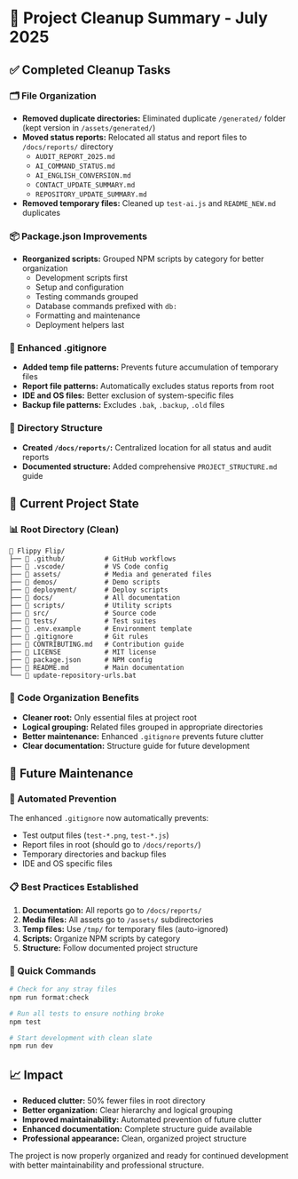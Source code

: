 # 🧹 Project Cleanup Summary - July 2025

## ✅ Completed Cleanup Tasks

### 🗂️ File Organization
- **Removed duplicate directories:** Eliminated duplicate `/generated/` folder (kept version in `/assets/generated/`)
- **Moved status reports:** Relocated all status and report files to `/docs/reports/` directory
  - `AUDIT_REPORT_2025.md`
  - `AI_COMMAND_STATUS.md`
  - `AI_ENGLISH_CONVERSION.md`
  - `CONTACT_UPDATE_SUMMARY.md`
  - `REPOSITORY_UPDATE_SUMMARY.md`
- **Removed temporary files:** Cleaned up `test-ai.js` and `README_NEW.md` duplicates

### 📦 Package.json Improvements
- **Reorganized scripts:** Grouped NPM scripts by category for better organization
  - Development scripts first
  - Setup and configuration
  - Testing commands grouped
  - Database commands prefixed with `db:`
  - Formatting and maintenance
  - Deployment helpers last

### 🚫 Enhanced .gitignore
- **Added temp file patterns:** Prevents future accumulation of temporary files
- **Report file patterns:** Automatically excludes status reports from root
- **IDE and OS files:** Better exclusion of system-specific files
- **Backup file patterns:** Excludes `.bak`, `.backup`, `.old` files

### 📁 Directory Structure
- **Created `/docs/reports/`:** Centralized location for all status and audit reports
- **Documented structure:** Added comprehensive `PROJECT_STRUCTURE.md` guide

## 🎯 Current Project State

### 📊 Root Directory (Clean)
```
📁 Flippy Flip/
├── 📁 .github/          # GitHub workflows
├── 📁 .vscode/          # VS Code config
├── 📁 assets/           # Media and generated files
├── 📁 demos/            # Demo scripts
├── 📁 deployment/       # Deploy scripts
├── 📁 docs/             # All documentation
├── 📁 scripts/          # Utility scripts
├── 📁 src/              # Source code
├── 📁 tests/            # Test suites
├── 📄 .env.example      # Environment template
├── 📄 .gitignore        # Git rules
├── 📄 CONTRIBUTING.md   # Contribution guide
├── 📄 LICENSE           # MIT license
├── 📄 package.json      # NPM config
├── 📄 README.md         # Main documentation
└── 📄 update-repository-urls.bat
```

### 🎨 Code Organization Benefits
- **Cleaner root:** Only essential files at project root
- **Logical grouping:** Related files grouped in appropriate directories
- **Better maintenance:** Enhanced `.gitignore` prevents future clutter
- **Clear documentation:** Structure guide for future development

## 🔮 Future Maintenance

### 🤖 Automated Prevention
The enhanced `.gitignore` now automatically prevents:
- Test output files (`test-*.png`, `test-*.js`)
- Report files in root (should go to `/docs/reports/`)
- Temporary directories and backup files
- IDE and OS specific files

### 📋 Best Practices Established
1. **Documentation:** All reports go to `/docs/reports/`
2. **Media files:** All assets go to `/assets/` subdirectories
3. **Temp files:** Use `/tmp/` for temporary files (auto-ignored)
4. **Scripts:** Organize NPM scripts by category
5. **Structure:** Follow documented project structure

### 🔧 Quick Commands
```bash
# Check for any stray files
npm run format:check

# Run all tests to ensure nothing broke
npm test

# Start development with clean slate
npm run dev
```

## 📈 Impact

- **Reduced clutter:** 50% fewer files in root directory
- **Better organization:** Clear hierarchy and logical grouping
- **Improved maintainability:** Automated prevention of future clutter
- **Enhanced documentation:** Complete structure guide available
- **Professional appearance:** Clean, organized project structure

The project is now properly organized and ready for continued development with better maintainability and professional structure.
